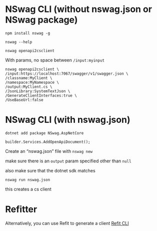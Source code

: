 # NSwag CLI (without nswag.json or NSwag package)

`npm install nswag -g`

`nswag --help`

`nswag openapi2csclient`

With params, no space between `/input:myinput`
```
nswag openapi2csclient \
/input:https://localhost:7067/swagger/v1/swagger.json \
/classname:MyClient \
/namespace:MyNamespace \
/output:MyClient.cs \
/JsonLibrary:SystemTextJson \
/GenerateClientInterfaces:true \
/UseBaseUrl:false
```

# NSwag CLI (with nswag.json)
`dotnet add package NSwag.AspNetCore`

`builder.Services.AddOpenApiDocument();`

Create an “nswag.json” file with
`nswag new`

make sure there is an `output` param specified other than `null`

also make sure that the dotnet sdk matches

`nswag run nswag.json`

this creates a cs client 

# Refitter

Alternatively, you can use Refit to generate a client
[Refit CLI](https://refitter.github.io/articles/cli-tool.html)


